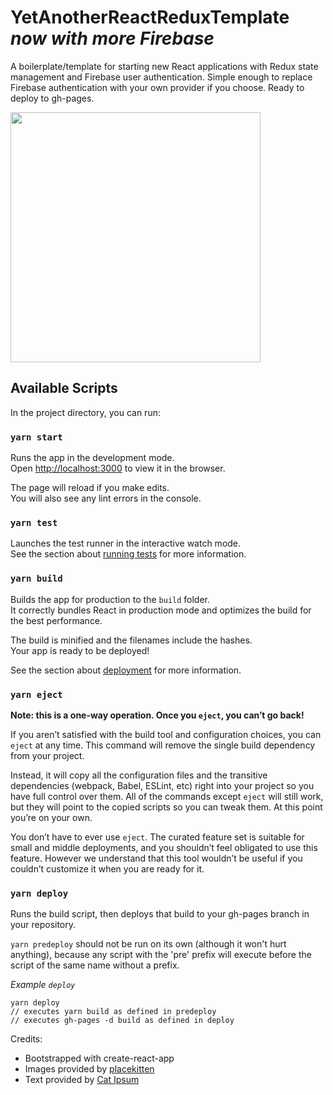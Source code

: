# YetAnotherReactReduxTemplate _now with more Firebase_

A boilerplate/template for starting new React applications with Redux state management and Firebase user authentication. Simple enough to replace Firebase authentication with your own provider if you choose. Ready to deploy to gh-pages.

<img src="https://live.staticflickr.com/65535/50833536347_dff230d783_b.jpg" width="400px" />

## Available Scripts

In the project directory, you can run:

### `yarn start`

Runs the app in the development mode.\
Open [http://localhost:3000](http://localhost:3000) to view it in the browser.

The page will reload if you make edits.\
You will also see any lint errors in the console.

### `yarn test`

Launches the test runner in the interactive watch mode.\
See the section about [running tests](https://facebook.github.io/create-react-app/docs/running-tests) for more information.

### `yarn build`

Builds the app for production to the `build` folder.\
It correctly bundles React in production mode and optimizes the build for the best performance.

The build is minified and the filenames include the hashes.\
Your app is ready to be deployed!

See the section about [deployment](https://facebook.github.io/create-react-app/docs/deployment) for more information.

### `yarn eject`

**Note: this is a one-way operation. Once you `eject`, you can’t go back!**

If you aren’t satisfied with the build tool and configuration choices, you can `eject` at any time. This command will remove the single build dependency from your project.

Instead, it will copy all the configuration files and the transitive dependencies (webpack, Babel, ESLint, etc) right into your project so you have full control over them. All of the commands except `eject` will still work, but they will point to the copied scripts so you can tweak them. At this point you’re on your own.

You don’t have to ever use `eject`. The curated feature set is suitable for small and middle deployments, and you shouldn’t feel obligated to use this feature. However we understand that this tool wouldn’t be useful if you couldn’t customize it when you are ready for it.

### `yarn deploy`

Runs the build script, then deploys that build to your gh-pages branch in your repository.

`yarn predeploy` should not be run on its own (although it won't hurt anything), because any script with the 'pre' prefix will execute before the script of the same name without a prefix.

_Example `deploy`_

```
yarn deploy
// executes yarn build as defined in predeploy
// executes gh-pages -d build as defined in deploy
```

Credits:

- Bootstrapped with create-react-app
- Images provided by [placekitten](https://placekitten.com/)
- Text provided by [Cat Ipsum](http://www.catipsum.com/)
